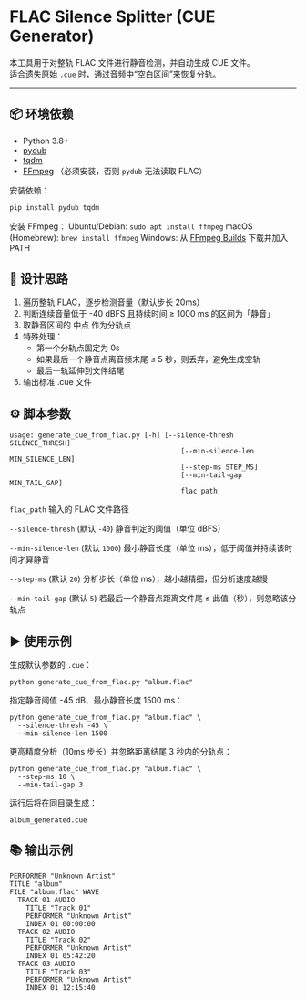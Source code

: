 # FLAC Silence Splitter (CUE Generator)

本工具用于对整轨 FLAC 文件进行静音检测，并自动生成 CUE 文件。  
适合遗失原始 `.cue` 时，通过音频中“空白区间”来恢复分轨。

---

## 📦 环境依赖

- Python 3.8+
- [pydub](https://github.com/jiaaro/pydub)
- [tqdm](https://github.com/tqdm/tqdm)
- [FFmpeg](https://ffmpeg.org/) （必须安装，否则 `pydub` 无法读取 FLAC）

安装依赖：
```bash
pip install pydub tqdm
```

安装 FFmpeg：
Ubuntu/Debian: `sudo apt install ffmpeg`
macOS (Homebrew): `brew install ffmpeg`
Windows: 从 [FFmpeg Builds](https://www.gyan.dev/ffmpeg/builds/) 下载并加入 PATH

## 🧩 设计思路

1. 遍历整轨 FLAC，逐步检测音量（默认步长 20ms）
2. 判断连续音量低于 -40 dBFS 且持续时间 ≥ 1000 ms 的区间为「静音」
3. 取静音区间的 中点 作为分轨点
4. 特殊处理：
   - 第一个分轨点固定为 0s
   - 如果最后一个静音点离音频末尾 ≤ 5 秒，则丢弃，避免生成空轨
   - 最后一轨延伸到文件结尾
5. 输出标准 .cue 文件

## ⚙️ 脚本参数
```
usage: generate_cue_from_flac.py [-h] [--silence-thresh SILENCE_THRESH]
                                          [--min-silence-len MIN_SILENCE_LEN]
                                          [--step-ms STEP_MS]
                                          [--min-tail-gap MIN_TAIL_GAP]
                                          flac_path
```
`flac_path`
输入的 FLAC 文件路径

`--silence-thresh` (默认 `-40`)
静音判定的阈值（单位 dBFS）

`--min-silence-len` (默认 `1000`)
最小静音长度（单位 ms），低于阈值并持续该时间才算静音

`--step-ms` (默认 `20`)
分析步长（单位 ms），越小越精细，但分析速度越慢

`--min-tail-gap` (默认 `5`)
若最后一个静音点距离文件尾 ≤ 此值（秒），则忽略该分轨点

## ▶️ 使用示例

生成默认参数的 `.cue`：
```
python generate_cue_from_flac.py "album.flac"
```

指定静音阈值 -45 dB、最小静音长度 1500 ms：
```
python generate_cue_from_flac.py "album.flac" \
  --silence-thresh -45 \
  --min-silence-len 1500
```

更高精度分析（10ms 步长）并忽略距离结尾 3 秒内的分轨点：
```
python generate_cue_from_flac.py "album.flac" \
  --step-ms 10 \
  --min-tail-gap 3
```

运行后将在同目录生成：
```
album_generated.cue
```
## 📚 输出示例

```
PERFORMER "Unknown Artist"
TITLE "album"
FILE "album.flac" WAVE
  TRACK 01 AUDIO
    TITLE "Track 01"
    PERFORMER "Unknown Artist"
    INDEX 01 00:00:00
  TRACK 02 AUDIO
    TITLE "Track 02"
    PERFORMER "Unknown Artist"
    INDEX 01 05:42:20
  TRACK 03 AUDIO
    TITLE "Track 03"
    PERFORMER "Unknown Artist"
    INDEX 01 12:15:40
```
